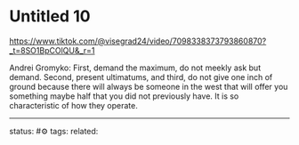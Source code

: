 # Untitled 10
https://www.tiktok.com/@visegrad24/video/7098338373793860870?_t=8SO1BpCOlQU&_r=1

Andrei Gromyko:
First, demand the maximum, do not meekly ask but demand. Second, present ultimatums, and third, do not give one inch of ground because there will always be someone in the west that will offer you something maybe half that you did not previously have. It is so characteristic of how they operate.

---
status: #⚙️ 
tags: 
related: 